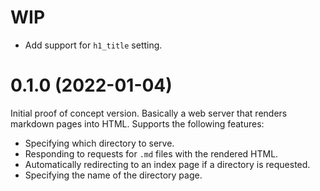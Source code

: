 WIP
===

* Add support for `h1_title` setting.

0.1.0 (2022-01-04)
=====

Initial proof of concept version. Basically a web server that renders markdown
pages into HTML. Supports the following features:

* Specifying which directory to serve.
* Responding to requests for `.md` files with the rendered HTML.
* Automatically redirecting to an index page if a directory is requested.
* Specifying the name of the directory page.
